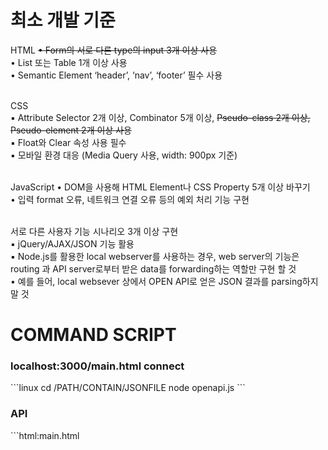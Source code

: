 <h1> 최소 개발 기준 </h1>

HTML
~~• Form의 서로 다른 type의 input 3개 이상 사용~~<br>
• List 또는 Table 1개 이상 사용<br>
• Semantic Element ‘header’, ‘nav’, ‘footer’ 필수 사용<br><br>

CSS<br>
▪ Attribute Selector 2개 이상, Combinator 5개 이상, ~~Pseudo-class 2개 이상, Pseudo-element 2개 이상 사용~~<br>
▪ Float와 Clear 속성 사용 필수<br>
▪ 모바일 환경 대응 (Media Query 사용, width: 900px 기준)<br><br>

JavaScript
• DOM을 사용해 HTML Element나 CSS Property 5개 이상 바꾸기<br>
• 입력 format 오류, 네트워크 연결 오류 등의 예외 처리 기능 구현<br><br>

서로 다른 사용자 기능 시나리오 3개 이상 구현<br>
▪ jQuery/AJAX/JSON 기능 활용<br>
▪ Node.js를 활용한 local webserver를 사용하는 경우, web server의 기능은 routing 과
API server로부터 받은 data를 forwarding하는 역할만 구현 할 것<br>
• 예를 들어, local websever 상에서 OPEN API로 얻은 JSON 결과를 parsing하지 말 것<br>


<h1> COMMAND SCRIPT </h1>
<h3> localhost:3000/main.html connect </h3>
```linux
cd /PATH/CONTAIN/JSONFILE
node openapi.js
```
<br>
<h3> API </h3>
```html:main.html
<script type="text/javascript" src="//dapi.kakao.com/v2/maps/sdk.js?appkey=키입력&libraries=services,clusterer,drawing">
```
```json:openapi.js
var options = {
    'method': 'GET',
    'url': 'https://apis.data.go.kr/3330000/HeaundaePubToiletInfoService/getPubToiletList?serviceKey=키입력&pageNo=1&numOfRows=500&resultType=json',
    'headers': {
    }
};

var options = {
    'method': 'GET',
    'url': 'http://apis.data.go.kr/3330000/HeaundaeParkingInfoService/getParkingLotList?serviceKey=키입력&pageNo=1&numOfRows=500&resultType=json',
    'headers': {
    }
};
```
<br>